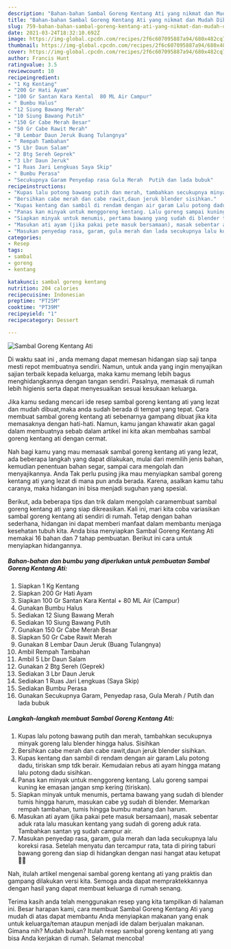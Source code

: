 ```yaml
---
description: "Bahan-bahan Sambal Goreng Kentang Ati yang nikmat dan Mudah Dibuat"
title: "Bahan-bahan Sambal Goreng Kentang Ati yang nikmat dan Mudah Dibuat"
slug: 759-bahan-bahan-sambal-goreng-kentang-ati-yang-nikmat-dan-mudah-dibuat
date: 2021-03-24T18:32:10.692Z
image: https://img-global.cpcdn.com/recipes/2f6c607095887a94/680x482cq70/sambal-goreng-kentang-ati-foto-resep-utama.jpg
thumbnail: https://img-global.cpcdn.com/recipes/2f6c607095887a94/680x482cq70/sambal-goreng-kentang-ati-foto-resep-utama.jpg
cover: https://img-global.cpcdn.com/recipes/2f6c607095887a94/680x482cq70/sambal-goreng-kentang-ati-foto-resep-utama.jpg
author: Francis Hunt
ratingvalue: 3.5
reviewcount: 10
recipeingredient:
- "1 Kg Kentang"
- "200 Gr Hati Ayam"
- "100 Gr Santan Kara Kental  80 ML Air Campur"
- " Bumbu Halus"
- "12 Siung Bawang Merah"
- "10 Siung Bawang Putih"
- "150 Gr Cabe Merah Besar"
- "50 Gr Cabe Rawit Merah"
- "8 Lembar Daun Jeruk Buang Tulangnya"
- " Rempah Tambahan"
- "5 Lbr Daun Salam"
- "2 Btg Sereh Geprek"
- "3 Lbr Daun Jeruk"
- "1 Ruas Jari Lengkuas Saya Skip"
- " Bumbu Perasa"
- "Secukupnya Garam Penyedap rasa Gula Merah  Putih dan lada bubuk"
recipeinstructions:
- "Kupas lalu potong bawang putih dan merah, tambahkan secukupnya minyak goreng lalu blender hingga halus. Sisihkan"
- "Bersihkan cabe merah dan cabe rawit,daun jeruk blender sisihkan."
- "Kupas kentang dan sambil di rendam dengan air garam Lalu potong dadu, tiriskan smp tdk berair. Kemudaian rebus ati ayam hingga matang lalu potong dadu sisihkan."
- "Panas kan minyak untuk menggoreng kentang. Lalu goreng sampai kuning ke emasan jangan smp kering (tiriskan)."
- "Siapkan minyak untuk menumis, pertama bawang yang sudah di blender tumis hingga harum, masukan cabe yg sudah di blender. Memarkan rempah tambahan, tumis hingga bumbu matang dan harum."
- "Masukan ati ayam (jika pakai pete masuk bersamaan), masak sebentar aduk rata lalu masukan kentang yang sudah di goreng aduk rata. Tambahkan santan yg sudah campur air."
- "Masukan penyedap rasa, garam, gula merah dan lada secukupnya lalu koreksi rasa. Setelah menyatu dan tercampur rata, tata di piring taburi bawang goreng dan siap di hidangkan dengan nasi hangat atau ketupat 👍🏻"
categories:
- Resep
tags:
- sambal
- goreng
- kentang

katakunci: sambal goreng kentang 
nutrition: 204 calories
recipecuisine: Indonesian
preptime: "PT25M"
cooktime: "PT39M"
recipeyield: "1"
recipecategory: Dessert

---
```



![Sambal Goreng Kentang Ati](https://img-global.cpcdn.com/recipes/2f6c607095887a94/680x482cq70/sambal-goreng-kentang-ati-foto-resep-utama.jpg)

Di waktu  saat ini , anda memang dapat memesan hidangan siap saji tanpa mesti repot membuatnya sendiri. Namun, untuk anda yang ingin menyajikan sajian terbaik kepada keluarga, maka kamu memang lebih bagus menghidangkannya dengan tangan sendiri. Pasalnya, memasak di rumah lebih higienis serta dapat menyesuaikan sesuai kesukaan keluarga.

Jika kamu sedang mencari ide resep sambal goreng kentang ati yang lezat dan mudah dibuat,maka anda sudah berada di tempat yang tepat. Cara membuat sambal goreng kentang ati  sebenarnya gampang dibuat jika kita memasaknya dengan hati-hati. Namun, kamu jangan khawatir akan gagal dalam membuatnya 
sebab dalam artikel ini kita akan membahas sambal goreng kentang ati dengan cermat.  



Nah bagi kamu yang mau memasak sambal goreng kentang ati yang lezat, ada beberapa langkah yang dapat dilakukan, mulai dari memilih jenis bahan, kemudian penentuan bahan segar, sampai cara mengolah dan menyajikannya. Anda Tak perlu pusing jika mau menyiapkan sambal goreng kentang ati yang lezat di mana pun anda berada. Karena, asalkan kamu  tahu caranya, maka hidangan ini bisa menjadi suguhan yang spesial.

Berikut, ada beberapa tips dan trik dalam mengolah caramembuat sambal goreng kentang ati yang siap dikreasikan. Kali ini, mari kita coba variasikan sambal goreng kentang ati sendiri di rumah. Tetap dengan bahan sederhana, hidangan ini dapat memberi manfaat dalam membantu menjaga kesehatan tubuh kita. Anda bisa menyiapkan Sambal Goreng Kentang Ati memakai 16 bahan dan 7 tahap pembuatan. Berikut ini cara untuk menyiapkan hidangannya.

<!--inarticleads1-->

##### Bahan-bahan dan bumbu yang diperlukan untuk pembuatan Sambal Goreng Kentang Ati:

1. Siapkan 1 Kg Kentang
1. Siapkan 200 Gr Hati Ayam
1. Siapkan 100 Gr Santan Kara Kental + 80 ML Air (Campur)
1. Gunakan  Bumbu Halus
1. Sediakan 12 Siung Bawang Merah
1. Sediakan 10 Siung Bawang Putih
1. Gunakan 150 Gr Cabe Merah Besar
1. Siapkan 50 Gr Cabe Rawit Merah
1. Gunakan 8 Lembar Daun Jeruk (Buang Tulangnya)
1. Ambil  Rempah Tambahan
1. Ambil 5 Lbr Daun Salam
1. Gunakan 2 Btg Sereh (Geprek)
1. Sediakan 3 Lbr Daun Jeruk
1. Sediakan 1 Ruas Jari Lengkuas (Saya Skip)
1. Sediakan  Bumbu Perasa
1. Gunakan Secukupnya Garam, Penyedap rasa, Gula Merah / Putih dan lada bubuk




<!--inarticleads2-->

##### Langkah-langkah membuat Sambal Goreng Kentang Ati:

1. Kupas lalu potong bawang putih dan merah, tambahkan secukupnya minyak goreng lalu blender hingga halus. Sisihkan
1. Bersihkan cabe merah dan cabe rawit,daun jeruk blender sisihkan.
1. Kupas kentang dan sambil di rendam dengan air garam Lalu potong dadu, tiriskan smp tdk berair. Kemudaian rebus ati ayam hingga matang lalu potong dadu sisihkan.
1. Panas kan minyak untuk menggoreng kentang. Lalu goreng sampai kuning ke emasan jangan smp kering (tiriskan).
1. Siapkan minyak untuk menumis, pertama bawang yang sudah di blender tumis hingga harum, masukan cabe yg sudah di blender. Memarkan rempah tambahan, tumis hingga bumbu matang dan harum.
1. Masukan ati ayam (jika pakai pete masuk bersamaan), masak sebentar aduk rata lalu masukan kentang yang sudah di goreng aduk rata. Tambahkan santan yg sudah campur air.
1. Masukan penyedap rasa, garam, gula merah dan lada secukupnya lalu koreksi rasa. Setelah menyatu dan tercampur rata, tata di piring taburi bawang goreng dan siap di hidangkan dengan nasi hangat atau ketupat 👍🏻




Nah, itulah artikel mengenai  sambal goreng kentang ati  yang praktis dan gampang dilakukan versi kita. Semoga anda dapat mempraktekkannya dengan hasil yang dapat membuat keluarga di rumah senang. 

Terima kasih anda telah menggunakan resep yang kita tampilkan di halaman ini. Besar harapan kami, cara membuat  Sambal Goreng Kentang Ati yang mudah di atas dapat membantu Anda menyiapkan makanan yang enak untuk keluarga/teman ataupun menjadi ide dalam berjualan makanan. Gimana nih? Mudah bukan? Itulah resep sambal goreng kentang ati yang bisa Anda kerjakan di rumah. Selamat mencoba!

